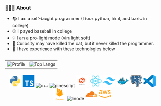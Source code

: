 ### 👨🏼‍💻 About

- 📚 I am a self-taught programmer (I took python, html, and basic in college)
- ⚾️ I played baseball in college
- 💡 I am a pro-light mode (vim light soft)
- 🧐 Curiosity may have killed the cat, but it never killed the programmer.
- 🧠 I have experience with these technologies below
  <br><br>

<table style="border: 0;">
  <tr>
    <td>
      <img src="https://github-profile-summary-cards.vercel.app/api/cards/profile-details?username=gary-ix&theme=github_dark" alt="Profile" />
    </td>
    <td>
      <img src="https://github-readme-stats.vercel.app/api/top-langs/?username=gary-ix&theme=github_dark" alt="Top Langs" />
    </td>
  </tr>
</table>

###

<p align="center"> 
<a target="_blank"> <img src="https://github.com/devicons/devicon/raw/master/icons/python/python-original.svg" alt="python" width="40" height="40"/> </a> 
<a target="_blank"> <img src="https://github.com/devicons/devicon/raw/master/icons/typescript/typescript-original.svg" alt="typescript" width="40" height="40"/> </a> 
<a target="_blank"> <img src="https://github.com/gary-ix/gary-ix/raw/main/images/c.svg" alt="c++" width="40" height="40"/> </a> 
<a target="_blank"> <img src="https://github.com/gary-ix/gary-ix/raw/main/images/pinescript.svg" alt="pinescript" width="40" height="40"/> </a> 
<a target="_blank"> <img src="https://raw.githubusercontent.com/devicons/devicon/master/icons/svelte/svelte-original-wordmark.svg" alt="svelte" width="40" height="40"/> </a> 
<a target="_blank"> <img src="https://raw.githubusercontent.com/devicons/devicon/master/icons/react/react-original.svg" alt="react" width="40" height="40"/> </a> 
<a target="_blank"> <img src="https://raw.githubusercontent.com/devicons/devicon/master/icons/tailwindcss/tailwindcss-original.svg" alt="tailwind" width="40" height="40"/> </a> 
<a target="_blank"> <img src="https://github.com/devicons/devicon/raw/master/icons/docker/docker-original.svg" alt="docker" width="40" height="40"/> </a> 
<a target="_blank"> <img src="https://github.com/devicons/devicon/raw/master/icons/postgresql/postgresql-original.svg" alt="postgresql" width="40" height="40"/> </a> 
<a target="_blank"> <img src="https://github.com/devicons/devicon/raw/master/icons/vscode/vscode-original.svg" alt="vscode" width="40" height="40"/> </a> 
<a target="_blank"> <img src="https://github.com/devicons/devicon/raw/master/icons/firebase/firebase-plain-wordmark.svg" alt="firebase" width="40" height="40"/> </a> 
<a target="_blank"> <img src="https://github.com/gary-ix/gary-ix/raw/main/images/linode-icon.svg" alt="linode" width="40" height="40"/> </a> 
<a target="_blank"> <img src="https://raw.githubusercontent.com/devicons/devicon/master/icons/cloudflare/cloudflare-original.svg" alt="cloudflare" width="40" height="40"/> </a> 
<a target="_blank"> <img src="https://raw.githubusercontent.com/devicons/devicon/master/icons/amazonwebservices/amazonwebservices-plain-wordmark.svg" alt="aws" width="40" height="40"/> </a> 
</p>

<h2></h2>
